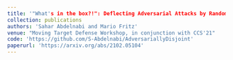 ```yaml
---
title: '"What's in the box?!": Deflecting Adversarial Attacks by Randomly Deploying Adversarially-Disjoint Models'
collection: publications
authors: 'Sahar Abdelnabi and Mario Fritz'
venue: "Moving Target Defense Workshop, in conjunction with CCS'21"
code: 'https://github.com/S-Abdelnabi/AdversariallyDisjoint'
paperurl: 'https://arxiv.org/abs/2102.05104'
---
```

